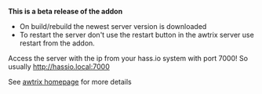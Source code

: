 **This is a beta release of the addon**

- On build/rebuild the newest server version is downloaded
- To restart the server don't use the restart button in the awtrix server use restart from the addon.

Access the server with the ip from your hass.io system with port 7000!
So usually http://hassio.local:7000

See [awtrix homepage](https://docs.blueforcer.de/#/v2/README) for more details
